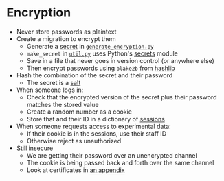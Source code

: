 # Encryption

-   Never store passwords as plaintext
-   Create a migration to encrypt them
    -   Generate a [secret](g:secret) in [`generate_encryption.py`](./generate_encryption.py)
    -   `make_secret` in [`util.py`](./util.py) uses Python's [secrets][secrets] module
    -   Save in a file that never goes in version control (or anywhere else)
    -   Then encrypt passwords using `blake2b` from [hashlib][hashlib]
-   Hash the combination of the secret and their password
    -   The secret is a [salt](g:salt)
-   When someone logs in:
    -   Check that the encrypted version of the secret plus their password matches the stored value
    -   Create a random number as a cookie
    -   Store that and their ID in a dictionary of [sessions](g:session)
-   When someone requests access to experimental data:
    -   If their cookie is in the sessions, use their staff ID
    -   Otherwise reject as unauthorized
-   Still insecure
    -   We are getting their password over an unencrypted channel
    -   The cookie is being passed back and forth over the same channel
    -   Look at certificates in [an appendix](../99_cert/index.md)

[hashlib]: https://docs.python.org/3/library/hashlib.html
[secrets]: https://docs.python.org/3/library/secrets.html
